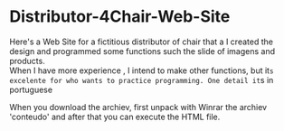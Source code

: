 # Distributor-4Chair-Web-Site
Here's a Web Site for a fictitious distributor of chair that a I created the design and programmed some functions such the slide of imagens and products.  
When I have more experience , I intend to make other functions, but it`s excelente for who wants to practice programming. One detail it`s in portuguese

When you download the archiev, first unpack with Winrar the archiev 'conteudo' and after that you can execute the HTML file.
